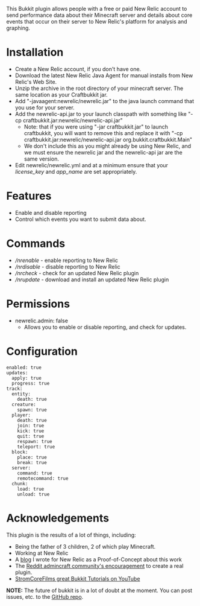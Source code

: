 This Bukkit plugin allows people with a free or paid New Relic account to send performance data about their Minecraft server and details about core events that occur on their server to New Relic's platform for analysis and graphing.

# Installation

* Create a New Relic account, if you don't have one.
* Download the latest New Relic Java Agent for manual installs from New Relic's Web Site.
* Unzip the archive in the root directory of your minecraft server. The same location as your Craftbukkit jar.
* Add "-javaagent:newrelic/newrelic.jar" to the java launch command that you use for your server.
* Add the newrelic-api.jar to your launch classpath with something like "-cp craftbukkit.jar:newrelic/newrelic-api.jar"
    * Note: that if you were using "-jar craftbukkit.jar" to launch craftbukkit, you will want to remove this and replace it with "-cp   craftbukkit.jar:newrelic/newrelic-api.jar org.bukkit.craftbukkit.Main"
    * We don't include this as you might already be using New Relic, and we must ensure the newrelic jar and the newrelic-api jar are the same version.
* Edit newrelic/newrelic.yml and at a minimum ensure that your *license_key* and *app_name* are set appropriately.

# Features

* Enable and disable reporting
* Control which events you want to submit data about.

# Commands

* */nrenable* - enable reporting to New Relic
* */nrdisable* - disable reporting to New Relic
* */nrcheck* - check for an updated New Relic plugin
* */nrupdate* - download and install an updated New Relic plugin

# Permissions

* newrelic.admin: false
    * Allows you to enable or disable reporting, and check for updates.

# Configuration

```
enabled: true
updates:
  apply: true
  progress: true
track:
  entity:
    death: true
  creature:
    spawn: true
  player:
    death: true
    join: true
    kick: true
    quit: true
    respawn: true
    teleport: true
  block:
    place: true
    break: true
  server:
    command: true
    remotecommand: true
  chunk:
    load: true
    unload: true
```

# Acknowledgements

This plugin is the results of a lot of things, including:
* Being the father of 3 children, 2 of which play Minecraft.
* Working at New Relic
* A [blog](http://blog.newrelic.com/2014/06/17/instrumenting-minecraft-new-relic-insights/) I wrote for New Relic as a Proof-of-Concept about this work
* The [Reddit admincraft community's encouragement](http://www.reddit.com/r/admincraft/comments/28gplh/analyzing_minecraft_with_new_relic_insights/) to create a real plugin.
* [StromCoreFilms great Bukkit Tutorials on YouTube](https://www.youtube.com/playlist?list=PLlmh-IYCohJ931R6Yv8uNAZoZEPQj5kPR)


**NOTE:** The future of bukkit is in a lot of doubt at the moment. You can post issues, etc. to the [GitHub repo](https://github.com/spkane/bukkit-plugin-newrelic).

